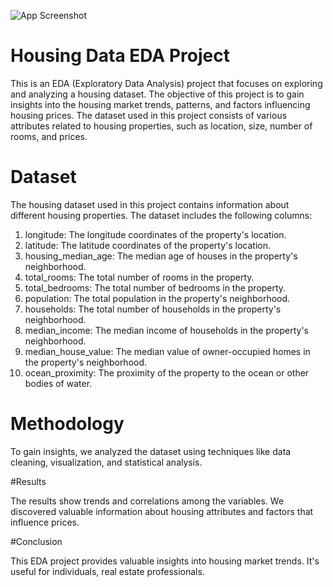 
![App Screenshot](https://user-images.githubusercontent.com/97950473/248480468-18f5e104-b906-4465-b74a-5698b86819c4.jpg)



# Housing Data EDA Project

This is an EDA (Exploratory Data Analysis) project that focuses on exploring and analyzing a housing dataset. The objective of this project is to gain insights into the housing market trends, patterns, and factors influencing housing prices. The dataset used in this project consists of various attributes related to housing properties, such as location, size, number of rooms, and prices.

# Dataset

The housing dataset used in this project contains information about different housing properties. The dataset includes the following columns:

1. longitude: The longitude coordinates of the property's location.
2. latitude: The latitude coordinates of the property's location.
3. housing_median_age: The median age of houses in the property's neighborhood.
4. total_rooms: The total number of rooms in the property.
5. total_bedrooms: The total number of bedrooms in the property.
6. population: The total population in the property's neighborhood.
7. households: The total number of households in the property's neighborhood.
8. median_income: The median income of households in the property's neighborhood.
9. median_house_value: The median value of owner-occupied homes in the property's neighborhood.
10. ocean_proximity: The proximity of the property to the ocean or other bodies of water.


# Methodology

To gain insights, we analyzed the dataset using techniques like data cleaning, visualization, and statistical analysis.


#Results

The results show trends and correlations among the variables. We discovered valuable information about housing attributes and factors that influence prices.


#Conclusion

This EDA project provides valuable insights into housing market trends. It's useful for individuals, real estate professionals.



